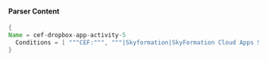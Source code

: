 #### Parser Content
```Java
{
Name = cef-dropbox-app-activity-5
  Conditions = [ """CEF:""", """|Skyformation|SkyFormation Cloud Apps Security|""", """"logins"}""" ]
}
```